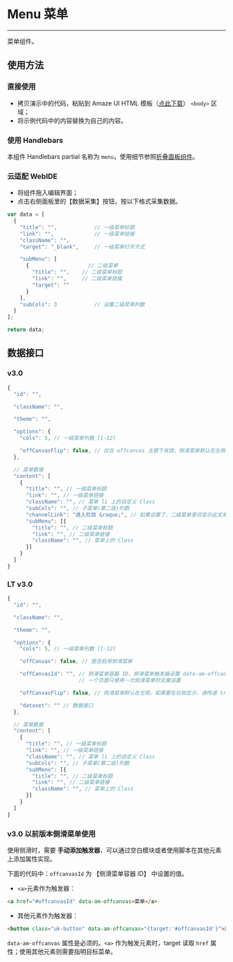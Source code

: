 # Menu 菜单
---

菜单组件。

## 使用方法

### 直接使用

- 拷贝演示中的代码，粘贴到 Amaze UI HTML 模板（[点此下载](/getting-started)） `<body>` 区域；
- 将示例代码中的内容替换为自己的内容。

### 使用 Handlebars

本组件 Handlebars partial 名称为 `menu`，使用细节参照[折叠面板组件](/widgets/accordion)。

### 云适配 WebIDE

- 将组件拖入编辑界面；
- 点击右侧面板里的【数据采集】按钮，按以下格式采集数据。

```javascript
var data = [
  {
    "title": "",            // 一级菜单标题
    "link": "",             // 一级菜单链接
    "className": "",
    "target": "_blank",     // 一级菜单打开方式

    "subMenu": [
      {                   // 二级菜单
        "title": "",    // 二级菜单标题
        "link": "",     // 二级菜单链接
        "target": ""
      }
    ],
    "subCols": 3            // 设置二级菜单列数
  }
];

return data;
```

## 数据接口

### v3.0

```javascript
{
  "id": "",

  "className": "",

  "theme": "",

  "options": {
    "cols": 5, // 一级菜单列数 [1-12]

    "offCanvasFlip": false, // 仅在 offcanvas 主题下有效，侧滑菜单默认在左侧，如果要在右侧显示，请传递 true
  },

  // 菜单数据
  "content": [
    {
      "title": "", // 一级菜单标题
      "link": "", // 一级菜单链接
      "className": "", // 菜单 li 上的自定义 Class
      "subCols": "", // 子菜单(第二级)列数
      "channelLink": "进入栏目 &raquo;", // 如果设置了，二级菜单里将显示此文本并链接到该栏目
      "subMenu": [{
        "title": "", // 二级菜单标题
        "link": "", // 二级菜单链接
        "className": "", // 菜单上的 Class
      }]
    }
  ]
}
```

### LT v3.0

```javascript
{
  "id": "",

  "className": "",

  "theme": "",

  "options": {
    "cols": 5, // 一级菜单列数 [1-12]

    "offCanvas": false, // 是否启用侧滑菜单

    "offCanvasId": "", // 侧滑菜单容器 ID，侧滑菜单触发器设置 data-am-offcanvas = "{target:'#offCanvasId'}"
                       // 一个页面只使用一次侧滑菜单时无需设置

    "offCanvasFlip": false, // 侧滑菜单默认在左侧，如果要在右侧显示，请传递 true

    "dataset": "" // 数据接口
  },

  // 菜单数据
  "content": [
    {
      "title": "", // 一级菜单标题
      "link": "", // 一级菜单链接
      "className": "", // 菜单 li 上的自定义 Class
      "subCols": "", // 子菜单(第二级)列数
      "subMenu": [{
        "title": "", // 二级菜单标题
        "link": "", // 二级菜单链接
        "className": "", // 菜单上的 Class
      }]
    }
  ]
}
```

### v3.0 以前版本侧滑菜单使用

使用侧滑时，需要 **手动添加触发器**，可以通过空白模块或者使用脚本在其他元素上添加属性实现。

下面的代码中：`offcanvasId` 为 【侧滑菜单容器 ID】 中设置的值。

- `<a>`元素作为触发器：

```html
<a href="#offcanvasId" data-am-offcanvas>菜单</a>
```

- 其他元素作为触发器：

```html
<button class="uk-button" data-am-offcanvas="{target:'#offcanvasId'}">菜单</button>
```

`data-am-offcanvas` 属性是必须的。`<a>` 作为触发元素时，target 读取 `href` 属性；使用其他元素则需要指明目标菜单。